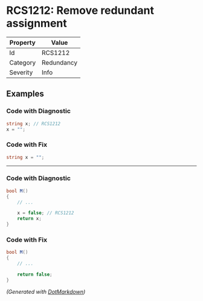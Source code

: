 # RCS1212: Remove redundant assignment

| Property | Value      |
| -------- | ---------- |
| Id       | RCS1212    |
| Category | Redundancy |
| Severity | Info       |

## Examples

### Code with Diagnostic

```csharp
string x; // RCS1212
x = "";
```

### Code with Fix

```csharp
string x = "";
```

- - -

### Code with Diagnostic

```csharp
bool M()
{
    // ...

    x = false; // RCS1212
    return x;
}
```

### Code with Fix

```csharp
bool M()
{
    // ...

    return false;
}
```


*\(Generated with [DotMarkdown](http://github.com/JosefPihrt/DotMarkdown)\)*